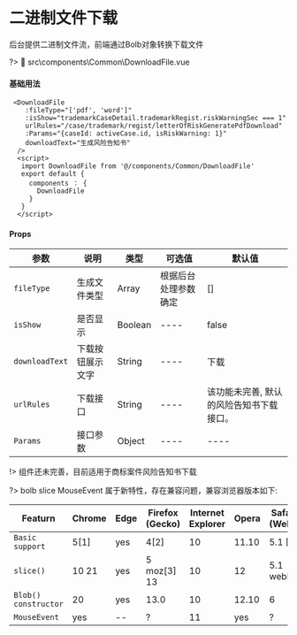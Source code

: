 # 二进制文件下载

后台提供二进制文件流，前端通过Bolb对象转换下载文件

?> :file_folder: src\components\Common\DownloadFile.vue
#### 基础用法


```vue
 <DownloadFile 
    :fileType="['pdf', 'word']" 
    :isShow="trademarkCaseDetail.trademarkRegist.riskWarningSec === 1"
    urlRules="/case/trademark/regist/letterOfRiskGeneratePdfDownload" 
    :Params="{caseId: activeCase.id, isRiskWarning: 1}" 
    downloadText="生成风险告知书" 
  />
  <script>
   import DownloadFile from '@/components/Common/DownloadFile'
   export default {
     components ： {
       DownloadFile
     }
   }
  </script>
```

#### Props

| 参数           | 说明             | 类型    | 可选值               | 默认值                                   |
| -------------- | ---------------- | ------- | -------------------- | ---------------------------------------- |
| `fileType`     | 生成文件类型     | Array   | 根据后台处理参数确定 | []                                       |
| `isShow`       | 是否显示         | Boolean | ----                 | false                                    |
| `downloadText` | 下载按钮展示文字 | String  | ----                 | 下载                                     |
| `urlRules`     | 下载接口         | String  | ----                 | 该功能未完善, 默认的风险告知书下载接口。 |
| `Params`       | 接口参数         | Object  | ----                 | ----                                     |

!> 组件还未完善，目前适用于商标案件风险告知书下载

?> bolb slice MouseEvent 属于新特性，存在兼容问题，兼容浏览器版本如下:

| Featurn              | Chrome | Edge | Firefox (Gecko) | Internet Explorer | Opera | Safari (WebK |
| -------------------- | ------ | ---- | --------------- | ----------------- | ----- | ------------ |
| `Basic support`      | 5[1]   | yes  | 4[2]            | 10                | 11.10 | 5.1 [1]      |
| `slice()`            | 10 21  | yes  | 5 moz[3]   13   | 10                | 12    | 5.1 webkit   |
| `Blob() constructor` | 20     | yes  | 13.0            | 10                | 12.10 | 6            |
| `MouseEvent`         | yes    | --   | ?               | 11                | yes   | ?            |

